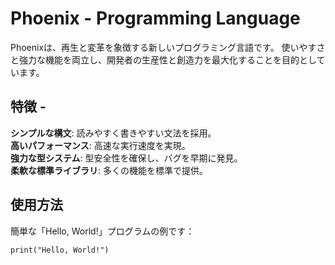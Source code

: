 # Phoenix - Programming Language 
Phoenixは、再生と変革を象徴する新しいプログラミング言語です。
使いやすさと強力な機能を両立し、開発者の生産性と創造力を最大化することを目的としています。 
## 特徴 - 
**シンプルな構文**: 読みやすく書きやすい文法を採用。  
**高いパフォーマンス**: 高速な実行速度を実現。  
**強力な型システム**: 型安全性を確保し、バグを早期に発見。  
**柔軟な標準ライブラリ**: 多くの機能を標準で提供。   

## 使用方法
簡単な「Hello, World!」プログラムの例です：  
```phoenix
print("Hello, World!")

